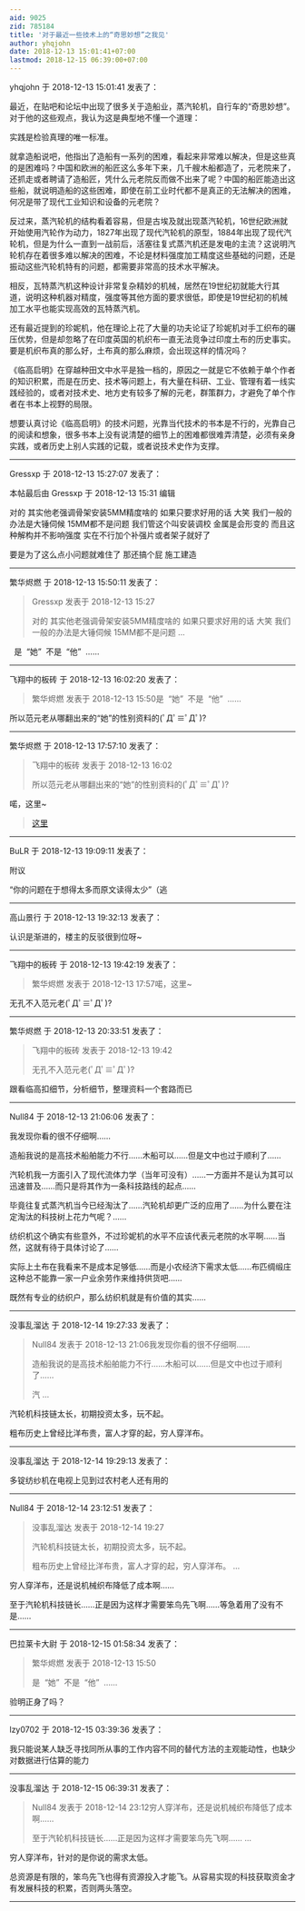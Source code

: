 ```yaml
---
aid: 9025
zid: 785184
title: '对于最近一些技术上的“奇思妙想”之我见'
author: yhqjohn
date: 2018-12-13 15:01:41+07:00
lastmod: 2018-12-15 06:39:00+07:00
---
```


yhqjohn 于 2018-12-13 15:01:41 发表了：

最近，在贴吧和论坛中出现了很多关于造船业，蒸汽轮机，自行车的“奇思妙想”。对于他的这些观点，我认为这是典型地不懂一个道理：

实践是检验真理的唯一标准。

就拿造船说吧，他指出了造船有一系列的困难，看起来非常难以解决，但是这些真的是困难吗？中国和欧洲的船匠这么多年下来，几千艘木船都造了，元老院来了，还抓走或者聘请了造船匠，凭什么元老院反而做不出来了呢？中国的船匠能造出这些船，就说明造船的这些困难，即使在前工业时代都不是真正的无法解决的困难，何况是带了现代工业知识和设备的元老院？

反过来，蒸汽轮机的结构看着容易，但是古埃及就出现蒸汽轮机，16世纪欧洲就开始使用汽轮作为动力，1827年出现了现代汽轮机的原型，1884年出现了现代汽轮机，但是为什么一直到一战前后，活塞往复式蒸汽机还是发电的主流？这说明汽轮机存在着很多难以解决的困难，不论是材料强度加工精度这些基础的问题，还是振动这些汽轮机特有的问题，都需要非常高的技术水平解决。

相反，瓦特蒸汽机这种设计非常复杂精妙的机械，居然在19世纪初就能大行其道，说明这种机器对精度，强度等其他方面的要求很低，即使是19世纪初的机械加工水平也能实现高效的瓦特蒸汽机。

还有最近提到的珍妮机，他在理论上花了大量的功夫论证了珍妮机对手工织布的碾压优势，但是却忽略了在印度英国的机织布一直无法竞争过印度土布的历史事实。要是机织布真的那么好，土布真的那么麻烦，会出现这样的情况吗？

《临高启明》在穿越种田文中水平是独一档的，原因之一就是它不依赖于单个作者的知识积累，而是在历史、技术等问题上，有大量在科研、工业、管理有着一线实践经验的，或者对技术史、地方史有较多了解的元老，群策群力，才避免了单个作者在书本上视野的局限。

想要认真讨论《临高启明》的技术问题，光靠当代技术的书本是不行的，光靠自己的阅读和想象，很多书本上没有说清楚的细节上的困难都很难弄清楚，必须有亲身实践，或者历史上别人实践的记载，或者说技术史作为支撑。

---------

Gressxp 于 2018-12-13 15:27:07 发表了：

本帖最后由 Gressxp 于 2018-12-13 15:31 编辑 

对的 其实他老强调骨架安装5MM精度啥的 如果只要求好用的话 大笑 我们一般的办法是大锤伺候 15MM都不是问题 我们管这个叫安装调校 金属是会形变的 而且这种解构并不影响强度 实在不行加个补强片或者架子就好了  

要是为了这么点小问题就难住了 那还搞个屁 施工建造

---------

繁华烬燃 于 2018-12-13 15:50:11 发表了：

> Gressxp 发表于 2018-12-13 15:27
> 
> 对的 其实他老强调骨架安装5MM精度啥的 如果只要求好用的话 大笑 我们一般的办法是大锤伺候 15MM都不是问题 ...



  是  “她”  不是  “他”  ……

---------

飞翔中的板砖 于 2018-12-13 16:02:20 发表了：

> 繁华烬燃 发表于 2018-12-13 15:50是  “她”  不是  “他”  ……



所以范元老从哪翻出来的“她”的性别资料的(ﾟДﾟ≡ﾟДﾟ)?

---------

繁华烬燃 于 2018-12-13 17:57:10 发表了：

> 飞翔中的板砖 发表于 2018-12-13 16:02
> 
> 所以范元老从哪翻出来的“她”的性别资料的(ﾟДﾟ≡ﾟДﾟ)?



 喏，这里~


> 
> [这里](https://bbs.northdy.com/forum.php?mod=redirect&goto=findpost&ptid=784096&pid=12653829&fromuid=108591)

---------

BuLR 于 2018-12-13 19:09:11 发表了：

附议

“你的问题在于想得太多而原文读得太少”（逃

---------

高山景行 于 2018-12-13 19:32:13 发表了：

认识是渐进的，楼主的反驳很到位呀~

---------

飞翔中的板砖 于 2018-12-13 19:42:19 发表了：

> 繁华烬燃 发表于 2018-12-13 17:57喏，这里~



无孔不入范元老(ﾟДﾟ≡ﾟДﾟ)?

---------

繁华烬燃 于 2018-12-13 20:33:51 发表了：

> 飞翔中的板砖 发表于 2018-12-13 19:42
> 
> 无孔不入范元老(ﾟДﾟ≡ﾟДﾟ)?



跟看临高扣细节，分析细节，整理资料一个套路而已

---------

Null84 于 2018-12-13 21:06:06 发表了：

我发现你看的很不仔细啊……

造船我说的是高技术船舶能力不行……木船可以……但是文中也过于顺利了……

汽轮机我一方面引入了现代流体力学（当年可没有）……一方面并不是认为其可以迅速普及……而只是将其作为一条科技路线的起点……

毕竟往复式蒸汽机当今已经淘汰了……汽轮机却更广泛的应用了……为什么要在注定淘汰的科技树上花力气呢？……

纺织机这个确实有些意外，不过珍妮机的水平不应该代表元老院的水平啊……当然，这就有待于具体讨论了……

实际上土布在我看来不是成本足够低……而是小农经济下需求太低……布匹绸缎庄这种总不能靠一家一户业余劳作来维持供货吧……

既然有专业的纺织户，那么纺织机就是有价值的其实……

---------

没事乱溜达 于 2018-12-14 19:27:33 发表了：

> Null84 发表于 2018-12-13 21:06我发现你看的很不仔细啊……
> 
> 造船我说的是高技术船舶能力不行……木船可以……但是文中也过于顺利了……
> 
> 汽 ...



汽轮机科技链太长，初期投资太多，玩不起。

粗布历史上曾经比洋布贵，富人才穿的起，穷人穿洋布。

---------

没事乱溜达 于 2018-12-14 19:29:13 发表了：

多锭纺纱机在电视上见到过农村老人还有用的

---------

Null84 于 2018-12-14 23:12:51 发表了：

> 没事乱溜达 发表于 2018-12-14 19:27
> 
> 汽轮机科技链太长，初期投资太多，玩不起。
> 
> 粗布历史上曾经比洋布贵，富人才穿的起，穷人穿洋布。 ...



穷人穿洋布，还是说机械织布降低了成本啊……

至于汽轮机科技链长……正是因为这样才需要笨鸟先飞啊……等急着用了没有不是……

---------

巴拉莱卡大尉 于 2018-12-15 01:58:34 发表了：

> 繁华烬燃 发表于 2018-12-13 15:50
> 
> 是  “她”  不是  “他”  ……



验明正身了吗？

---------

lzy0702 于 2018-12-15 03:39:36 发表了：

我只能说某人缺乏寻找同所从事的工作内容不同的替代方法的主观能动性，也缺少对数据进行估算的能力

---------

没事乱溜达 于 2018-12-15 06:39:31 发表了：

> Null84 发表于 2018-12-14 23:12穷人穿洋布，还是说机械织布降低了成本啊……
> 
> 至于汽轮机科技链长……正是因为这样才需要笨鸟先飞啊…… ...



穷人穿洋布，针对的是你说的需求太低。

总资源是有限的，笨鸟先飞也得有资源投入才能飞。从容易实现的科技获取资金才有发展科技的积累，否则两头落空。

---------


